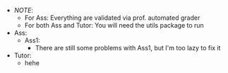 - *NOTE*: 
    - For Ass: Everything are validated via prof. automated grader
    - For both Ass and Tutor: You will need the utils package to run
- Ass:
    - Ass1: 
        - There are still some problems with Ass1, but I'm too lazy to fix it
- Tutor:
    - hehe
